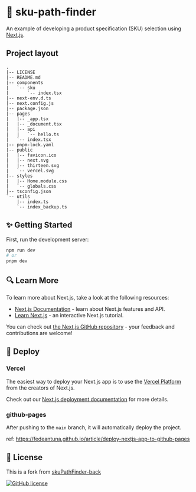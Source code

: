 # 🚀 sku-path-finder

An example of developing a product specification (SKU) selection using [Next.js](https://nextjs.org/).

## Project layout

```text
.
|-- LICENSE
|-- README.md
|-- components
|   `-- sku
|       `-- index.tsx
|-- next-env.d.ts
|-- next.config.js
|-- package.json
|-- pages
|   |-- _app.tsx
|   |-- _document.tsx
|   |-- api
|   |   `-- hello.ts
|   `-- index.tsx
|-- pnpm-lock.yaml
|-- public
|   |-- favicon.ico
|   |-- next.svg
|   |-- thirteen.svg
|   `-- vercel.svg
|-- styles
|   |-- Home.module.css
|   `-- globals.css
|-- tsconfig.json
`-- utils
    |-- index.ts
    `-- index_backup.ts
```

## ✨ Getting Started

First, run the development server:

```bash
npm run dev
# or
pnpm dev
```

## 🔍 Learn More

To learn more about Next.js, take a look at the following resources:

- [Next.js Documentation](https://nextjs.org/docs) - learn about Next.js features and API.
- [Learn Next.js](https://nextjs.org/learn) - an interactive Next.js tutorial.

You can check out [the Next.js GitHub repository](https://github.com/vercel/next.js/) - your feedback and contributions are welcome!

## 🔨 Deploy

### Vercel

The easiest way to deploy your Next.js app is to use the [Vercel Platform](https://vercel.com/new?utm_medium=default-template&filter=next.js&utm_source=create-next-app&utm_campaign=create-next-app-readme) from the creators of Next.js.

Check out our [Next.js deployment documentation](https://nextjs.org/docs/app/building-your-application/deploying) for more details.

### github-pages

After pushing to the `main` branch, it will automatically deploy the project.

ref: <https://fedeantuna.github.io/article/deploy-nextjs-app-to-github-pages>

## 🎈 License

This is a fork from [skuPathFinder-back](https://github.com/zcy-inc/skuPathFinder-back)

[![GitHub license](https://img.shields.io/github/license/WuChenDi/skuPathFinder)](https://github.com/WuChenDi/skuPathFinder/blob/main/LICENSE)
